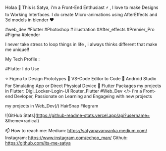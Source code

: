Holaa 👋
This is Satya, i'm a Front-End Enthusiast ⚡ ,
I love to make Designs to Working Interfaces. I do create Micro-animations using AfterEffects and 3d models in blender ♥

#web_dev #Flutter #Photoshop # illustration #After_effects #Premier_Pro #Figma #blender

I never take stress to loop things in life , i always thinks different that make me unique!!

My Tech Profile :

#Flutter
I do Use

⭐ Figma to Design Prototypes
💪 VS-Code Editor to Code
📱 Android Studio For Simulating App or Direct Physical Device
📮 Flutter Packages
my projects in Flutter:
Digi_Locker-Login-UI
Router_Flutter
#Web_Dev </>
i'm a Front-end Devloper, Passionate on Learning and Engageing with new projects

my projects in Web_Dev(/)
HairSnap
Filegram

![GitHub Stats](https://github-readme-stats.vercel.app/api?username= &theme=radical)

📫 How to reach me:
Medium: https://satyapavanvanka.medium.com/
Instagram: https://www.instagram.com/echoo_man/
Github: https://github.com/its-me-satya
